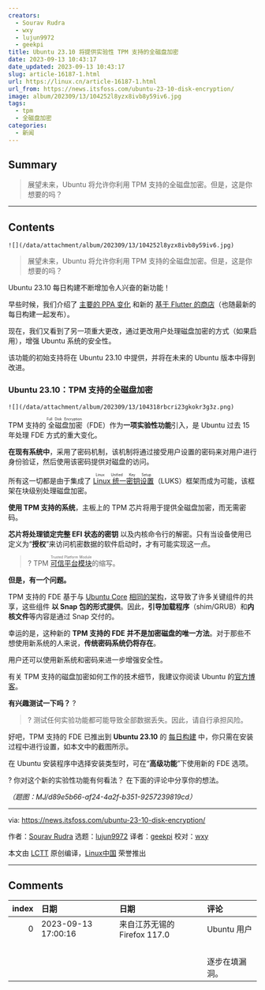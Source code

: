 ```yaml
---
creators:
  - Sourav Rudra
  - wxy
  - lujun9972
  - geekpi
title: Ubuntu 23.10 将提供实验性 TPM 支持的全磁盘加密
date: 2023-09-13 10:43:17
date_updated: 2023-09-13 10:43:17
slug: article-16187-1.html
url: https://linux.cn/article-16187-1.html
url_from: https://news.itsfoss.com/ubuntu-23-10-disk-encryption/
image: album/202309/13/104252l8yzx8ivb8y59iv6.jpg
tags:
  - tpm
  - 全磁盘加密
categories:
  - 新闻
---
```


## Summary

> 展望未来，Ubuntu 将允许你利用 TPM 支持的全磁盘加密。但是，这是你想要的吗？

***

<!-- more -->

## Contents

`![](/data/attachment/album/202309/13/104252l8yzx8ivb8y59iv6.jpg)`

> 
> 展望未来，Ubuntu 将允许你利用 TPM 支持的全磁盘加密。但是，这是你想要的吗？
> 
> 
> 

Ubuntu 23.10 每日构建不断增加令人兴奋的新功能！

早些时候，我们介绍了 [主要的 PPA 变化](https://news.itsfoss.com/ubuntu-23-10-ppa/) 和新的 [基于 Flutter 的商店](https://news.itsfoss.com/ubuntu-23-10-ubuntu-store/)（也随最新的每日构建一起发布）。

现在，我们又看到了另一项重大更改，通过更改用户处理磁盘加密的方式（如果启用），增强 Ubuntu 系统的安全性。

该功能的初始支持将在 Ubuntu 23.10 中提供，并将在未来的 Ubuntu 版本中得到改进。

### Ubuntu 23.10：TPM 支持的全磁盘加密

`![](/data/attachment/album/202309/13/104318rbcri23gkokr3g3z.png)`

TPM 支持的<ruby> 全磁盘加密 <rt>  Full Disk Encryption </rt></ruby>（FDE）作为**一项实验性功能**引入，是 Ubuntu 过去 15 年处理 FDE 方式的重大变化。

**在现有系统中**，采用了密码机制，该机制将通过接受用户设置的密码来对用户进行身份验证，然后使用该密码提供对磁盘的访问。

所有这一切都是由于集成了 <ruby> <a href="https://en.wikipedia.org/wiki/Linux_Unified_Key_Setup">  Linux 统一密钥设置 </a> <rt>  Linux Unified Key Setup </rt></ruby>（LUKS）框架而成为可能，该框架在块级别处理磁盘加密。

**使用 TPM 支持的系统**，主板上的 TPM 芯片将用于提供全磁盘加密，而无需密码。

**芯片将处理锁定完整 EFI 状态的密钥** 以及内核命令行的解密。只有当设备使用已定义为“**授权**”来访问机密数据的软件启动时，才有可能实现这一点。

> 
> ? TPM <ruby> <a href="https://en.wikipedia.org/wiki/Trusted_Platform_Module">  可信平台模块 </a> <rt>  Trusted Platform Module </rt></ruby> 的缩写。
> 
> 
> 

**但是，有一个问题。**

TPM 支持的 FDE 基于与 [Ubuntu Core](https://ubuntu.com/core) [相同的架构](https://ubuntu.com/core/docs/uc20/full-disk-encryption)，这导致了许多关键组件的共享，这些组件 **以 Snap 包的形式提供**。因此，**引导加载程序**（shim/GRUB）和**内核文件**等内容是通过 Snap 交付的。

幸运的是，这种新的 **TPM 支持的 FDE 并不是加密磁盘的唯一方法**。对于那些不想使用新系统的人来说，**传统密码系统仍将存在**。

用户还可以使用新系统和密码来进一步增强安全性。

有关 TPM 支持的磁盘加密如何工作的技术细节，我建议你阅读 Ubuntu 的[官方博客](https://ubuntu.com/blog/tpm-backed-full-disk-encryption-is-coming-to-ubuntu)。

**有兴趣测试一下吗？** ?

> 
> ? 测试任何实验功能都可能导致全部数据丢失。因此，请自行承担风险。
> 
> 
> 

好吧，TPM 支持的 FDE 已推出到 **Ubuntu 23.10** 的 [每日构建](https://cdimage.ubuntu.com/daily-live/current/) 中，你只需在安装过程中进行设置，如本文中的截图所示。

在 Ubuntu 安装程序中选择安装类型时，可在“**高级功能**”下使用新的 FDE 选项。

? 你对这个新的实验性功能有何看法？ 在下面的评论中分享你的想法。

*（题图：MJ/d89e5b66-af24-4a2f-b351-9257239819cd）*

---

via: <https://news.itsfoss.com/ubuntu-23-10-disk-encryption/>

作者：[Sourav Rudra](https://news.itsfoss.com/author/sourav/) 选题：[lujun9972](https://github.com/lujun9972) 译者：[geekpi](https://github.com/geekpi) 校对：[wxy](https://github.com/wxy)

本文由 [LCTT](https://github.com/LCTT/TranslateProject) 原创编译，[Linux中国](https://linux.cn/) 荣誉推出

***

## Comments

|   index | 日期                | 日期                                     | 评论                                                                      |
|--------:|:--------------------|:-----------------------------------------|:--------------------------------------------------------------------------|
|       0 | 2023-09-13 17:00:16 | 来自江苏无锡的 Firefox 117.0|Ubuntu 用户 | 主要是Linux绕开机密码比较容易。类似早期Win启动F8进安全模式。<br /> |
|         |                     |                                          | <br />                                                             |
|         |                     |                                          | 逐步在填漏洞。                                                            |
